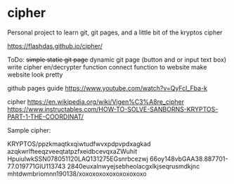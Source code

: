 # cipher
Personal project to learn git, git pages, and a little bit of the kryptos cipher

https://flashdas.github.io/cipher/

ToDo:
~~simple static git page~~
dynamic git page (button and or input text box)
write cipher en/decrypter function
connect function to website
make website look pretty


github pages guide
https://www.youtube.com/watch?v=QyFcl_Fba-k

cipher
https://en.wikipedia.org/wiki/Vigen%C3%A8re_cipher
https://www.instructables.com/HOW-TO-SOLVE-SANBORNS-KRYPTOS-PART-1-THE-COORDINAT/

Sample cipher:

KRYPTOS/ppzkmaqtkxqiwtudfwvxpdpvpdxagkad
azqkwrlfteeqzveeqtatpzfxeidbcevqxaZWuhit
HpuiulwkSSN078051120LAQ131275EGsnrbcezwj
66oy148vbGAA38.887701-77.019771GIU113743
2840euxalnwyejsebheolacgxlkjseqrusmdkjnc
mhtdwmbriomnn190138/xoxoxoxoxoxoxoxoxoxo